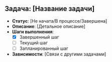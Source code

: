 ## Задача: [Название задачи]
- **Статус**: [Не начата/В процессе/Завершена]
- **Описание**: [Детальное описание]
- **Шаги выполнения**:
  - [x] Завершенный шаг
  - [ ] Текущий шаг
  - [ ] Запланированный шаг
- **Зависимости**: [Связи с другими задачами]

